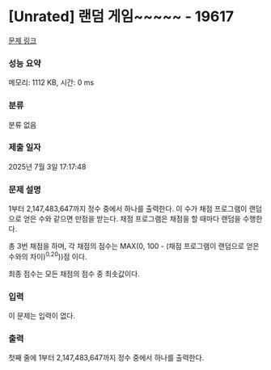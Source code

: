# [Unrated] 랜덤 게임~~~~~ - 19617 

[문제 링크](https://www.acmicpc.net/problem/19617) 

### 성능 요약

메모리: 1112 KB, 시간: 0 ms

### 분류

분류 없음

### 제출 일자

2025년 7월 3일 17:17:48

### 문제 설명

<p>1부터 2,147,483,647까지 정수 중에서 하나를 출력한다. 이 수가 채점 프로그램이 랜덤으로 얻은 수와 같으면 만점을 받는다. 채점 프로그램은 채점을 할 때마다 랜덤을 수행한다.</p>

<p>총 3번 채점을 하며, 각 채점의 점수는 MAX(0, 100 - (채점 프로그램이 랜덤으로 얻은 수와의 차이)<sup>0.20</sup>))점 이다.</p>

<p>최종 점수는 모든 채점의 점수 중 최솟값이다.</p>

### 입력 

 <p>이 문제는 입력이 없다.</p>

### 출력 

 <p>첫째 줄에 1부터 2,147,483,647까지 정수 중에서 하나를 출력한다.</p>

